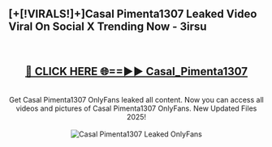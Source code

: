 <h2>[+[!VIRALS!]+]Casal Pimenta1307 Leaked Video Viral On Social X Trending Now - 3irsu</h2>
<br>
<div align="center">
<h2><a href="https://libra.edu.pl?Casal_Pimenta1307" rel="nofollow">🔴 CLICK HERE 🌐==►► Casal_Pimenta1307</a></h2>
<br>
Get Casal Pimenta1307 OnlyFans leaked all content. Now you can access all videos and pictures of Casal Pimenta1307 OnlyFans. New Updated Files 2025!
<br>
<br>
<a href="https://libra.edu.pl?Casal_Pimenta1307" rel="nofollow" data-target="animated-image.originalLink"><img src="https://i.ibb.co.com/WyWwxjT/player-gif2.gif" alt="Casal Pimenta1307 Leaked OnlyFans" style="max-width: 100%; display: inline-block;" data-target="animated-image.originalImage"></a>
</div>
<br>